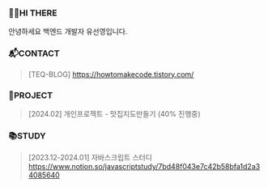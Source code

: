 ### 🙋‍♀️HI THERE 
안녕하세요 백엔드 개발자 유선영입니다. 

### 📬CONTACT
  > [TEQ-BLOG] https://howtomakecode.tistory.com/ 

### 🎯PROJECT
  > [2024.02] 개인프로젝트 - 맛집지도만들기 (40% 진행중)

### 📚STUDY
  > [2023.12-2024.01] 자바스크립트 스터디 
https://www.notion.so/javascriptstudy/7bd48f043e7c42b58bfa1d2a34085640

